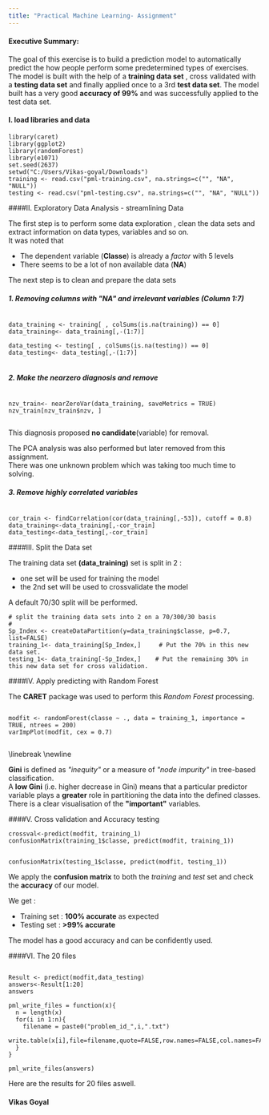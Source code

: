```yaml
---
title: "Practical Machine Learning- Assignment"
---
```


#### Executive Summary:
The goal of this exercise is to build a prediction model to automatically predict the how people perform some predetermined types of exercises. The model is built with the help of  a **training data set** , cross validated with a **testing data set** and finally applied once to a 3rd **test data set**. The model built has a very good **accuracy of 99%** and was successfully applied to the test data set.

#### I. load libraries and data
  
```{r,warning=FALSE,message=FALSE,options(cache = TRUE)}
library(caret)
library(ggplot2)
library(randomForest)
library(e1071)
set.seed(2637)
setwd("C:/Users/Vikas-goyal/Downloads")
training <- read.csv("pml-training.csv", na.strings=c("", "NA", "NULL"))
testing <- read.csv("pml-testing.csv", na.strings=c("", "NA", "NULL"))
```


####II.  Exploratory Data Analysis - streamlining Data 

The first step is to perform some data exploration , clean the data sets and extract information on data types, variables  and so on.  
It was noted that  
- The dependent variable (**Classe**) is already a *factor* with 5 levels  
- There seems to be a lot of non available data (**NA**)  

The next step is to clean and prepare the data sets 


##### 1. Removing columns with "NA" and irrelevant variables (Column 1:7)


```{r,warning=FALSE, message=FALSE}

data_training <- training[ , colSums(is.na(training)) == 0]  
data_training<- data_training[,-(1:7)]

data_testing <- testing[ , colSums(is.na(testing)) == 0]  
data_testing<- data_testing[,-(1:7)]
                    
```

##### 2. Make the nearzero diagnosis and remove


```{r,warning=FALSE, message=FALSE}

nzv_train<- nearZeroVar(data_training, saveMetrics = TRUE)
nzv_train[nzv_train$nzv, ]
                    
```

This diagnosis proposed **no candidate**(variable) for removal.  

The PCA analysis was also performed but later removed from this assignment.  
There was one unknown problem which was taking too much time to solving.

##### 3. Remove highly correlated variables

```{r,warning=FALSE,  message=FALSE}

cor_train <- findCorrelation(cor(data_training[,-53]), cutoff = 0.8)
data_training<-data_training[,-cor_train]
data_testing<-data_testing[,-cor_train]

```


####III.  Split the Data set

The training data set **(data_training)** set is split in 2 :  
 - one set will be used for training the model  
 - the 2nd set will be used to crossvalidate the model

A default 70/30 split will be performed.


```{r, message=FALSE, results='hide'}
# split the training data sets into 2 on a 70/300/30 basis
#
Sp_Index <- createDataPartition(y=data_training$classe, p=0.7, list=FALSE)   
training_1<- data_training[Sp_Index,]     # Put the 70% in this new data set.
testing_1<- data_training[-Sp_Index,]    # Put the remaining 30% in this new data set for cross validation.

```


####IV.  Apply predicting with Random Forest

The **CARET** package was used to perform this *Random Forest* processing.

```{r,warning=FALSE,  message=FALSE}

modfit <- randomForest(classe ~ ., data = training_1, importance = TRUE, ntrees = 200)
varImpPlot(modfit, cex = 0.7)                         
                    
```

\linebreak \newline

**Gini** is defined as *"inequity"* or a measure of *"node impurity"* in tree-based classification.  
A **low Gini** (i.e. higher decrease in Gini) means that a particular predictor variable plays a **greater** role in partitioning the data into the defined classes.
There is a clear visualisation of the **"important"** variables.


####V.  Cross validation and Accuracy testing

```{r,warning=FALSE,  message=FALSE}
crossval<-predict(modfit, training_1)
confusionMatrix(training_1$classe, predict(modfit, training_1))

```

```{r,warning=FALSE,  message=FALSE}

confusionMatrix(testing_1$classe, predict(modfit, testing_1))

```
We apply the **confusion matrix** to both the *training* and *test* set and check the **accuracy** of our model.

We get :  
 - Training set : **100% accurate** as expected  
 - Testing set : **>99% accurate**

The model has a good accuracy and can be confidently used.


####VI.  The 20 files

 
 
```{r,warning=FALSE,  message=FALSE}

Result <- predict(modfit,data_testing)
answers<-Result[1:20]
answers

pml_write_files = function(x){
  n = length(x)
  for(i in 1:n){
    filename = paste0("problem_id_",i,".txt")
    write.table(x[i],file=filename,quote=FALSE,row.names=FALSE,col.names=FALSE)
  }
}

pml_write_files(answers)

```

Here are the results for 20 files aswell.

#### Vikas Goyal
